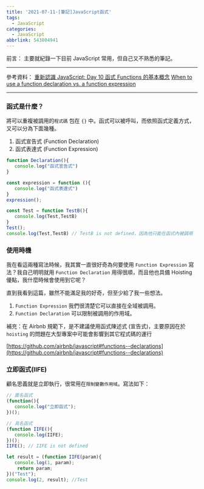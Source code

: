 ```yaml
---
title: '2021-07-11-[筆記]JavaScript函式'
tags:
  - JavaScript
categories:
  - JavaScript
abbrlink: 543804941
---
```

前言：
主要就紀錄一下目前 JavaScript 常用，但自己又不熟悉的筆記。
<!-- more -->
---
參考資料：
[重新認識 JavaScript: Day 10 函式 Functions 的基本概念](https://ithelp.ithome.com.tw/articles/10191549)
[When to use a function declaration vs. a function expression](https://www.freecodecamp.org/news/when-to-use-a-function-declarations-vs-a-function-expression-70f15152a0a0/)

---

### 函式是什麼？
將可以重複被調用的`程式碼`  包在 `{}`  中。函式可以被呼叫，而依照函式定義方式，又可以分為下面幾種。
1. 函式宣告式 (Function Declaration)
2. 函式表達式 (Function Expression)

```jsx
function Declaration(){
   console.log("函式宣告式")
}

const expression = function (){
   console.log("函式表達式")
}
expression();

const Test = function TestB(){
   console.log(Test,TestB)
}
Test();
console.log(Test,TestB) // TestB is not defined，因為他只能在函式內被調用
```

### 使用時機
我在看這兩種寫法時候，我其實一直很好奇為何要使用 `Function Expression` 寫法？我自己明明就用 `Function Declaration` 用得很順，而且他也具備 Hoisting 優點，我什麼時候會使用到它呢？

直到我看到這篇，雖然不能滿足我的好奇，但至少給了我一些想法。

1. `Function Expression` 我們很清楚它可以直接在全域被調用。
2. `Function Declaration` 可以限制被調用的作用域。

補充：在 Airbnb 規範下，是不建議使用函式陳述式 (宣告式)，主要原因在於 `hoisting` 的問題在大型專案中可能會影響到其它程式碼的運行

[https://github.com/airbnb/javascript#functions--declarations](https://github.com/airbnb/javascript#functions--declarations)

### 立即函式(IIFE)
顧名思義就是立即執行，很常用在`限制變數作用域`。寫法如下：

```jsx
// 匿名函式
(function(){
   console.log("立即函式");
})();

// 具名函式
(function IIFE(){
   console.log(IIFE);
})();
IIFE(); // IIFE is not defined

let result = (function IIFE(param){
   console.log(1, param);
    return param;
})("Test");
console.log(2, result); //Test

```